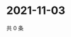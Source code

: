 # 2021-11-03

共 0 条

<!-- BEGIN WEIBO -->
<!-- 最后更新时间 Wed Nov 03 2021 23:00:50 GMT+0800 (China Standard Time) -->

<!-- END WEIBO -->
